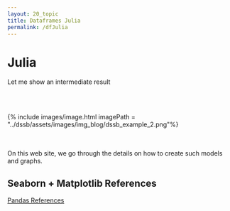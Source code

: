 ```yaml
---
layout: 20_topic
title: Dataframes Julia
permalink: /dfJulia
---
```


# Julia

Let me show an intermediate result 

<br/>
<br/>

{% include images/image.html imagePath = "../dssb/assets/images/img_blog/dssb_example_2.png"%}

<br/>
<br/>
On this web site, we go through the details on how to create such models and graphs.



## Seaborn + Matplotlib References

[Pandas References](pandas_references)

